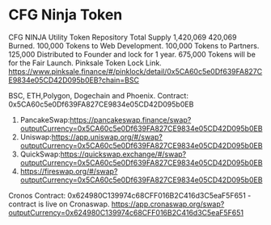 # CFG Ninja Token
CFG NINJA Utility Token Repository
Total Supply 1,420,069
420,069 Burned.
100,000 Tokens to Web Development.
100,000 Tokens to Partners.
125,000 Distributed to Founder and lock for 1 year.
675,000 Tokens will be for the Fair Launch.
Pinksale Token Lock Link.
https://www.pinksale.finance/#/pinklock/detail/0x5CA60c5e0Df639FA827CE9834e05CD42D095b0EB?chain=BSC

BSC, ETH,Polygon, Dogechain and Phoenix. Contract: 0x5CA60c5e0Df639FA827CE9834e05CD42D095b0EB
1. PancakeSwap:https://pancakeswap.finance/swap?outputCurrency=0x5CA60c5e0Df639FA827CE9834e05CD42D095b0EB
2. Uniswap:https://app.uniswap.org/#/swap?outputCurrency=0x5CA60c5e0Df639FA827CE9834e05CD42D095b0EB
3. QuickSwap:https://quickswap.exchange/#/swap?outputCurrency=0x5CA60c5e0Df639FA827CE9834e05CD42D095b0EB
4. https://fireswap.org/#/swap?outputCurrency=0x5CA60c5e0Df639FA827CE9834e05CD42D095b0EB


Cronos Contract: 0x624980C139974c68CFF016B2C416d3C5eaF5F651 - contract is live on Cronaswap. 
https://app.cronaswap.org/swap?outputCurrency=0x624980C139974c68CFF016B2C416d3C5eaF5F651 


